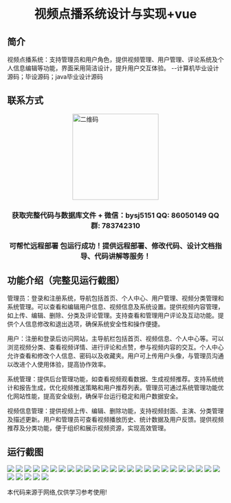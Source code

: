 <p><h1 align="center">视频点播系统设计与实现+vue</h1></p>

## 简介
视频点播系统：支持管理员和用户角色，提供视频管理、用户管理、评论系统及个人信息编辑等功能，界面采用简洁设计，提升用户交互体验。    --计算机毕业设计源码；毕设源码；java毕业设计源码


## 联系方式
<img src="https://bs-1329754181.cos.ap-shanghai.myqcloud.com/wx.jpg" alt="二维码" style="display: block; margin: 0 auto;" width="200px">
<p><h3 align="center">获取完整代码与数据库文件 + 微信：bysj5151 QQ: 86050149 QQ群: 783742310</h3></p>
<p><h3 align="center">可帮忙远程部署 包运行成功！提供远程部署、修改代码、设计文档指导、代码讲解等服务！</h3></p>

## 功能介绍（完整见运行截图）
管理员：登录和注册系统，导航包括首页、个人中心、用户管理、视频分类管理和系统管理。可以查看和编辑用户信息、视频信息及系统设置。提供视频内容管理，如上传、编辑、删除、分类及评论管理。支持查看和管理用户评论及互动功能。提供个人信息修改和退出选项，确保系统安全性和操作便捷。

用户：注册和登录后访问网站，主导航栏包括首页、视频信息、个人中心等。可以浏览视频分类、查看视频详情、进行评论和点赞，参与视频内容的交互。个人中心允许查看和修改个人信息、密码以及收藏夹。用户可上传用户头像，与管理员沟通以改进个人使用体验，提高协作效率。

系统管理：提供后台管理功能，如查看视频观看数据、生成视频推荐。支持系统统计和报告生成，优化视频推送策略和用户推荐列表。管理员可通过系统管理功能优化网站性能，提高安全级别，确保平台运行稳定和用户数据安全。

视频信息管理：提供视频上传、编辑、删除功能，支持视频封面、主演、分类管理及描述更新。用户和管理员可查看视频播放历史、统计数据及用户反馈。提供视频推荐及分类功能，便于组织和展示视频资源，实现高效管理。


## 运行截图
![](https://bs-1329754181.cos.ap-shanghai.myqcloud.com/ssm/VideoOnDemandSystem/img/001.jpg)
![](https://bs-1329754181.cos.ap-shanghai.myqcloud.com/ssm/VideoOnDemandSystem/img/002.jpg)
![](https://bs-1329754181.cos.ap-shanghai.myqcloud.com/ssm/VideoOnDemandSystem/img/003.jpg)
![](https://bs-1329754181.cos.ap-shanghai.myqcloud.com/ssm/VideoOnDemandSystem/img/004.jpg)
![](https://bs-1329754181.cos.ap-shanghai.myqcloud.com/ssm/VideoOnDemandSystem/img/005.jpg)
![](https://bs-1329754181.cos.ap-shanghai.myqcloud.com/ssm/VideoOnDemandSystem/img/006.jpg)
![](https://bs-1329754181.cos.ap-shanghai.myqcloud.com/ssm/VideoOnDemandSystem/img/007.jpg)
![](https://bs-1329754181.cos.ap-shanghai.myqcloud.com/ssm/VideoOnDemandSystem/img/008.jpg)
![](https://bs-1329754181.cos.ap-shanghai.myqcloud.com/ssm/VideoOnDemandSystem/img/009.jpg)
![](https://bs-1329754181.cos.ap-shanghai.myqcloud.com/ssm/VideoOnDemandSystem/img/010.jpg)
![](https://bs-1329754181.cos.ap-shanghai.myqcloud.com/ssm/VideoOnDemandSystem/img/011.jpg)
![](https://bs-1329754181.cos.ap-shanghai.myqcloud.com/ssm/VideoOnDemandSystem/img/012.jpg)
![](https://bs-1329754181.cos.ap-shanghai.myqcloud.com/ssm/VideoOnDemandSystem/img/013.jpg)
![](https://bs-1329754181.cos.ap-shanghai.myqcloud.com/ssm/VideoOnDemandSystem/img/014.jpg)
![](https://bs-1329754181.cos.ap-shanghai.myqcloud.com/ssm/VideoOnDemandSystem/img/015.jpg)
![](https://bs-1329754181.cos.ap-shanghai.myqcloud.com/ssm/VideoOnDemandSystem/img/016.jpg)
![](https://bs-1329754181.cos.ap-shanghai.myqcloud.com/ssm/VideoOnDemandSystem/img/017.jpg)
![](https://bs-1329754181.cos.ap-shanghai.myqcloud.com/ssm/VideoOnDemandSystem/img/018.jpg)
![](https://bs-1329754181.cos.ap-shanghai.myqcloud.com/ssm/VideoOnDemandSystem/img/019.jpg)
![](https://bs-1329754181.cos.ap-shanghai.myqcloud.com/ssm/VideoOnDemandSystem/img/020.jpg)
![](https://bs-1329754181.cos.ap-shanghai.myqcloud.com/ssm/VideoOnDemandSystem/img/021.jpg)
![](https://bs-1329754181.cos.ap-shanghai.myqcloud.com/ssm/VideoOnDemandSystem/img/022.jpg)
![](https://bs-1329754181.cos.ap-shanghai.myqcloud.com/ssm/VideoOnDemandSystem/img/023.jpg)
![](https://bs-1329754181.cos.ap-shanghai.myqcloud.com/ssm/VideoOnDemandSystem/img/024.jpg)
![](https://bs-1329754181.cos.ap-shanghai.myqcloud.com/ssm/VideoOnDemandSystem/img/025.jpg)
![](https://bs-1329754181.cos.ap-shanghai.myqcloud.com/ssm/VideoOnDemandSystem/img/026.jpg)
![](https://bs-1329754181.cos.ap-shanghai.myqcloud.com/ssm/VideoOnDemandSystem/img/027.jpg)
![](https://bs-1329754181.cos.ap-shanghai.myqcloud.com/ssm/VideoOnDemandSystem/img/028.jpg)
![](https://bs-1329754181.cos.ap-shanghai.myqcloud.com/ssm/VideoOnDemandSystem/img/029.jpg)
![](https://bs-1329754181.cos.ap-shanghai.myqcloud.com/ssm/VideoOnDemandSystem/img/030.jpg)

<p>本代码来源于网络,仅供学习参考使用!</p>
